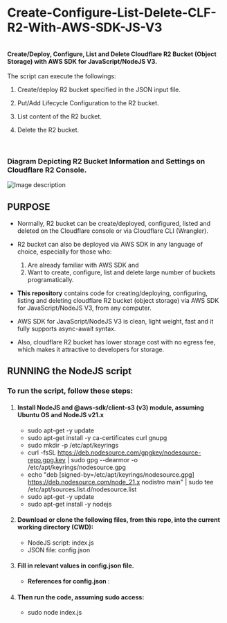 # Create-Configure-List-Delete-CLF-R2-With-AWS-SDK-JS-V3

<br>
<strong>
Create/Deploy, Configure, List and Delete  Cloudflare R2 Bucket (Object Storage) with AWS SDK for JavaScript/NodeJS V3.
</strong>
<br><br>
The  script can execute the followings:

  1) Create/deploy R2 bucket specified in the JSON input file.
  
  2) Put/Add Lifecycle Configuration to the R2 bucket.
  
  3) List content of the R2 bucket.

  4) Delete the R2 bucket.

<br>

### Diagram Depicting R2 Bucket Information and Settings on Cloudflare R2 Console.
![Image description](https://github.com/MongoExpUser/Create-Configure-List-Delete-CLF-R2-With-AWS-SDK-JS-V3/blob/main/clf-r2.png)

## PURPOSE

* Normally, R2 bucket can be create/deployed, configured, listed and deleted on the Cloudflare console or via Cloudflare CLI (Wrangler). <br>
    
* R2 bucket can also be deployed via AWS SDK in any language of choice, especially for those who: <br>
  1) Are already familiar with AWS SDK and <br>
  2) Want to create, configure, list and delete large number of buckets programatically.<br>
    
* <strong>This repository</strong> contains code for creating/deploying, configuring, listing and deleting cloudflare R2 bucket (object storage) via AWS SDK for JavaScript/NodeJS V3, from any computer. <br>
    
* AWS SDK for JavaScript/NodeJS V3 is clean, light weight, fast and it fully supports async-await syntax. <br>

* Also, cloudflare R2 bucket has lower storage cost with no egress fee, which makes it attractive to developers for storage.
    
    
## RUNNING the NodeJS script

### To run the script, follow these steps:

1) #### Install NodeJS and @aws-sdk/client-s3 (v3) module, assuming Ubuntu OS and NodeJS v21.x
    * sudo apt-get -y update <br>
    * sudo apt-get install -y ca-certificates curl gnupg <br>
    * sudo mkdir -p /etc/apt/keyrings <br>
    * curl -fsSL https://deb.nodesource.com/gpgkey/nodesource-repo.gpg.key | sudo gpg --dearmor -o /etc/apt/keyrings/nodesource.gpg <br>
    * echo "deb [signed-by=/etc/apt/keyrings/nodesource.gpg] https://deb.nodesource.com/node_21.x nodistro main" | sudo tee /etc/apt/sources.list.d/nodesource.list <br>
    * sudo apt-get -y update <br>
    * sudo apt-get install -y nodejs <br>
    
2) #### Download or clone the following files, from this repo, into the current working directory (CWD): <br>
   * NodeJS script:  index.js <br>
   * JSON file: config.json <br>

3) #### Fill in relevant values in config.json file.<br>
   * <strong>References for config.json </strong>:

4) #### Then run the code, assuming sudo access: <br>
   * sudo node index.js <br><br>
   
   
